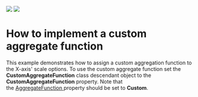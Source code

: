 <!-- default badges list -->
[![](https://img.shields.io/badge/Open_in_DevExpress_Support_Center-FF7200?style=flat-square&logo=DevExpress&logoColor=white)](https://supportcenter.devexpress.com/ticket/details/T830562)
[![](https://img.shields.io/badge/📖_How_to_use_DevExpress_Examples-e9f6fc?style=flat-square)](https://docs.devexpress.com/GeneralInformation/403183)
<!-- default badges end -->
# How to implement a custom aggregate function


This example demonstrates how to assign a custom aggregation function to the X-axis' scale options. To use the custom aggregate function set the <strong>CustomAggregateFunction</strong> class descendant object to the <strong>CustomAggregateFunction</strong> property. Note that the <a href="https://documentation.devexpress.com/CoreLibraries/DevExpress.XtraCharts.ScaleGridOptionsBase.AggregateFunction.property">AggregateFunction </a>property should be set to <strong>Custom</strong>.

<br/>


